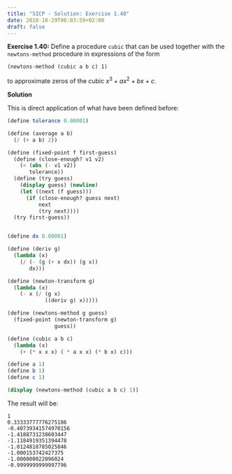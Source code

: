```yaml
---
title: "SICP - Solution: Exercise 1.40"
date: 2018-10-29T06:03:59+02:00
draft: false
---
```


**Exercise 1.40:** Define a procedure `cubic` that can be used together with the `newtons-method` procedure in expressions of the form

```
(newtons-method (cubic a b c) 1)
```

to approximate zeros of the cubic ${x^3+ax^2+bx+c}$.

**Solution**

This is direct application of what have been defined before:

```scheme
(define tolerance 0.00001)

(define (average a b)
  (/ (+ a b) 2))

(define (fixed-point f first-guess)
  (define (close-enough? v1 v2)
    (< (abs (- v1 v2))
       tolerance))
  (define (try guess)
    (display guess) (newline)
    (let ((next (f guess)))
      (if (close-enough? guess next)
          next
          (try next))))
  (try first-guess))


(define dx 0.00001)

(define (deriv g)
  (lambda (x)
    (/ (- (g (+ x dx)) (g x))
       dx)))

(define (newton-transform g)
  (lambda (x)
    (- x (/ (g x)
            ((deriv g) x)))))

(define (newtons-method g guess)
  (fixed-point (newton-transform g)
               guess))

(define (cubic a b c)
  (lambda (x)
    (+ (* x x x) ( * a x x) (* b x) c)))

(define a 1)
(define b 1)
(define c 1)

(display (newtons-method (cubic a b c) 1))
```

The result will be:

```
1
0.33333777776275186
-0.40739341574970156
-1.4188731238603447
-1.1184919351394478
-1.0124818785025846
-1.000153742427375
-1.000000022096024
-0.9999999999997796
```
